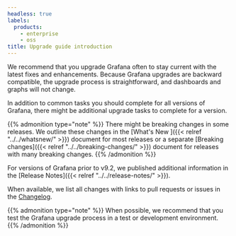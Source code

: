 ```yaml
---
headless: true
labels:
  products:
    - enterprise
    - oss
title: Upgrade guide introduction
---
```


We recommend that you upgrade Grafana often to stay current with the latest fixes and enhancements.
Because Grafana upgrades are backward compatible, the upgrade process is straightforward, and dashboards and graphs will not change.

In addition to common tasks you should complete for all versions of Grafana, there might be additional upgrade tasks to complete for a version.

{{% admonition type="note" %}}
There might be breaking changes in some releases. We outline these changes in the [What's New ]({{< relref "../../whatsnew/" >}}) document for most releases or a separate [Breaking changes]({{< relref "../../breaking-changes/" >}}) document for releases with many breaking changes.
{{% /admonition %}}

For versions of Grafana prior to v9.2, we published additional information in the [Release Notes]({{< relref "../../release-notes/" >}}).

When available, we list all changes with links to pull requests or issues in the [Changelog](https://github.com/grafana/grafana/blob/main/CHANGELOG.md).

{{% admonition type="note" %}}
When possible, we recommend that you test the Grafana upgrade process in a test or development environment.
{{% /admonition %}}